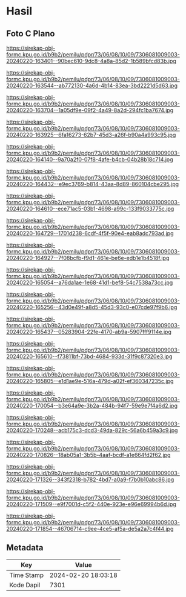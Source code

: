 # Hasil

## Foto C Plano

https://sirekap-obj-formc.kpu.go.id/b9b2/pemilu/pdpr/73/06/08/10/09/7306081009003-20240220-163401--90bec610-9dc8-4a8a-85d2-1b589bfcd83b.jpg

https://sirekap-obj-formc.kpu.go.id/b9b2/pemilu/pdpr/73/06/08/10/09/7306081009003-20240220-163544--ab772130-4a6d-4b14-83ea-3bd2221d5d63.jpg

https://sirekap-obj-formc.kpu.go.id/b9b2/pemilu/pdpr/73/06/08/10/09/7306081009003-20240220-163704--1a05df9e-09f2-4a49-8a2d-294fc1ba7674.jpg

https://sirekap-obj-formc.kpu.go.id/b9b2/pemilu/pdpr/73/06/08/10/09/7306081009003-20240220-163925--6fa16273-62b7-45d3-a26f-b90a4a993c95.jpg

https://sirekap-obj-formc.kpu.go.id/b9b2/pemilu/pdpr/73/06/08/10/09/7306081009003-20240220-164140--9a70a2f0-07f8-4afe-b4cb-04b28b18c714.jpg

https://sirekap-obj-formc.kpu.go.id/b9b2/pemilu/pdpr/73/06/08/10/09/7306081009003-20240220-164432--e9ec3769-b814-43aa-8d89-860104cbe295.jpg

https://sirekap-obj-formc.kpu.go.id/b9b2/pemilu/pdpr/73/06/08/10/09/7306081009003-20240220-164610--ece71ac5-03b1-4698-a99c-133f9033775c.jpg

https://sirekap-obj-formc.kpu.go.id/b9b2/pemilu/pdpr/73/06/08/10/09/7306081009003-20240220-164729--1701d238-6cdf-4f5f-90e4-eab8adc793ad.jpg

https://sirekap-obj-formc.kpu.go.id/b9b2/pemilu/pdpr/73/06/08/10/09/7306081009003-20240220-164927--7f08bcfb-f9d1-461e-be6e-edb1e1b4518f.jpg

https://sirekap-obj-formc.kpu.go.id/b9b2/pemilu/pdpr/73/06/08/10/09/7306081009003-20240220-165054--a76da1ae-1e68-41d1-bef8-54c7538a73cc.jpg

https://sirekap-obj-formc.kpu.go.id/b9b2/pemilu/pdpr/73/06/08/10/09/7306081009003-20240220-165256--43d0e49f-a8d5-45d3-93c0-e07cde97f9b6.jpg

https://sirekap-obj-formc.kpu.go.id/b9b2/pemilu/pdpr/73/06/08/10/09/7306081009003-20240220-165437--05283904-22fe-4170-ab9a-5907fff9114e.jpg

https://sirekap-obj-formc.kpu.go.id/b9b2/pemilu/pdpr/73/06/08/10/09/7306081009003-20240220-165610--f73811bf-73bd-4684-933d-31f9c87320e3.jpg

https://sirekap-obj-formc.kpu.go.id/b9b2/pemilu/pdpr/73/06/08/10/09/7306081009003-20240220-165805--e1d1ae9e-516a-479d-a02f-ef360347235c.jpg

https://sirekap-obj-formc.kpu.go.id/b9b2/pemilu/pdpr/73/06/08/10/09/7306081009003-20240220-170054--b3e64a9e-3b2a-484b-94f7-59e9e7f4a6d2.jpg

https://sirekap-obj-formc.kpu.go.id/b9b2/pemilu/pdpr/73/06/08/10/09/7306081009003-20240220-170248--acb175c3-dcd3-49da-829c-56a6b459a3c9.jpg

https://sirekap-obj-formc.kpu.go.id/b9b2/pemilu/pdpr/73/06/08/10/09/7306081009003-20240220-170826--18ab05a1-3b5b-4aaf-bcdf-a1e664fd2f62.jpg

https://sirekap-obj-formc.kpu.go.id/b9b2/pemilu/pdpr/73/06/08/10/09/7306081009003-20240220-171326--343f2318-b782-4bd7-a0a9-f7b0b10abc86.jpg

https://sirekap-obj-formc.kpu.go.id/b9b2/pemilu/pdpr/73/06/08/10/09/7306081009003-20240220-171509--e9f7001d-c5f2-440e-923e-e96e69994b6d.jpg

https://sirekap-obj-formc.kpu.go.id/b9b2/pemilu/pdpr/73/06/08/10/09/7306081009003-20240220-171854--46706714-c9ee-4ce5-af5a-de5a2a7c4f44.jpg


## Metadata

| Key        | Value               |
| ---------- | ------------------- |
| Time Stamp | 2024-02-20 18:03:18 |
| Kode Dapil | 7301                |



